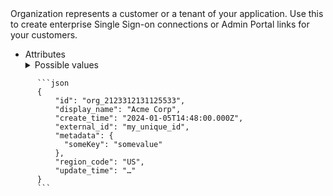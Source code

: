 <IntersectingHeader id="tag/Organization" title="Organization" />

<div className="row section">
    <div className="col col--6">
Organization represents a customer or a tenant of your application. Use this to create enterprise Single Sign-on connections or Admin Portal links for your customers.
    </div>
    <div className="col col--6">
        <Endpoints
          tag="Organization"
          excludeEndpoints={[
            { method: "get", label: "/api/v1/organizations:search" },
          ]}
        />
    </div>

</div>

<IntersectingHeader id="tag/Organization/object" title="The Organization Object" subheading="true" classList="ApiCategoryList"/>

<div className="row section">
    <div className="col col--6">
<ul className="ApiReference-Parameters">
      <li className="ApiReference-Parameter header">Attributes</li>
      <Parameter
        attrKey="id"
        type="string"
        description="Unique ID of the organization"
      />
      <Parameter
        attrKey="display_name"
        type="string"
        description="Display Name of the Organization"
      />
      <Parameter
        attrKey="external_id"
        type="string"
        description="Unique ID of this organization according to your system. You can store your unique ID for this organization in Scalekit's system and later use this to fetch Organization and Connection details. This is helpful if you don't want to persist Scalekit's Unique Identifiers in your database"
      />
      <Parameter
        attrKey="metadata"
        type="map"
        description="Set of key-value pairs that you can attach to the Organization object. This can be useful for storing additional information about the Organization in a structured format."
      ></Parameter>
      <Parameter
        attrKey="region_code"
        type="enum"
        description="Region in which this organization data is stored in. By default, the environment's `region_code` is used to store this organization's data">
        <details>
        <summary>Possible values</summary>
            <Parameter attrKey="US" />
            <Parameter attrKey="EU" />
        </details>
      </Parameter>
      <Parameter
        attrKey="create_time"
        type="string"
        description="Timestamp at which this organization record was created in RFC 3339 format"
      />
      <Parameter
        attrKey="update_time"
        type="string"
        description="Timestamp at which this organization record was last updated in RFC 3339 format"
      />
    </ul>
    </div>
    <div className="col col--6">
    <div className="scalar-card-sticky">
        <CodeWithHeader title="Organization Object">

          ```json
          {
              "id": "org_2123312131125533",
              "display_name": "Acme Corp",
              "create_time": "2024-01-05T14:48:00.000Z",
              "external_id": "my_unique_id",
              "metadata": {
                "someKey": "somevalue"
              },
              "region_code": "US",
              "update_time": "…"
          }
          ```

  </CodeWithHeader>
  </div>
</div>
</div>

<APIEndpoint tag="Organization" method="get" endpoint="/api/v1/organizations" />
<APIEndpoint tag="Organization" method="post" endpoint="/api/v1/organizations" />
<APIEndpoint tag="Organization" method="get" endpoint="/api/v1/organizations/{id}" />
<APIEndpoint tag="Organization" method="patch" endpoint="/api/v1/organizations/{id}" />
<APIEndpoint tag="Organization" method="patch" endpoint="/api/v1/organizations/{id}/settings" />
<APIEndpoint tag="Organization" method="delete" endpoint="/api/v1/organizations/{id}" />
